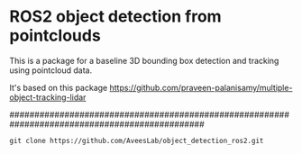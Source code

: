 # ROS2 object detection from pointclouds
This is a package for a baseline 3D bounding box detection and tracking using pointcloud data. 

It's based on this package https://github.com/praveen-palanisamy/multiple-object-tracking-lidar

###############################################################################################


```
git clone https://github.com/AveesLab/object_detection_ros2.git
```
